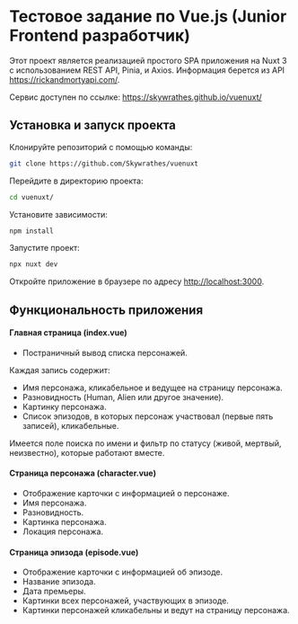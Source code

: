 # Тестовое задание по Vue.js (Junior Frontend разработчик) 

Этот проект является реализацией простого SPA приложения на Nuxt 3 с использованием REST API, Pinia, и Axios.
Информация берется из API <https://rickandmortyapi.com/>.

Сервис доступен по ссылке: <https://skywrathes.github.io/vuenuxt/>

## Установка и запуск проекта 

Клонируйте репозиторий с помощью команды: 

```sh
git clone https://github.com/Skywrathes/vuenuxt
```

Перейдите в директорию проекта: 

```sh
cd vuenuxt/
```

Установите зависимости: 

```sh
npm install
```

Запустите проект: 

```sh
npx nuxt dev
```

Откройте приложение в браузере по адресу <http://localhost:3000>.

## Функциональность приложения

#### Главная страница (index.vue) 

- Постраничный вывод списка персонажей.

Каждая запись содержит:

- Имя персонажа, кликабельное и ведущее на страницу персонажа.
- Разновидность (Human, Alien или другое значение).
- Картинку персонажа.
- Список эпизодов, в которых персонаж участвовал (первые пять записей), кликабельные.

Имеется поле поиска по имени и фильтр по статусу (живой, мертвый, неизвестно), которые работают вместе.

#### Страница персонажа (character.vue) 

- Отображение карточки с информацией о персонаже. 
- Имя персонажа. 
- Разновидность. 
- Картинка персонажа. 
- Локация персонажа. 

#### Страница эпизода (episode.vue) 

- Отображение карточки с информацией об эпизоде. 
- Название эпизода. 
- Дата премьеры. 
- Картинки всех персонажей, участвующих в эпизоде. 
- Картинки персонажей кликабельны и ведут на страницу персонажа.
